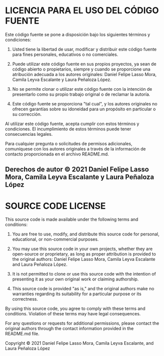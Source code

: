 # LICENCIA PARA EL USO DEL CÓDIGO FUENTE

Este código fuente se pone a disposición bajo los siguientes términos y condiciones:

1. Usted tiene la libertad de usar, modificar y distribuir este código fuente para fines personales, educativos o no comerciales.

2. Puede utilizar este código fuente en sus propios proyectos, ya sean de código abierto o propietarios, siempre y cuando se proporcione una atribución adecuada a los autores originales: Daniel Felipe Lasso Mora, Camila Leyva Escalante y Laura Peñaloza López.

3. No se permite clonar o utilizar este código fuente con la intención de presentarlo como su propio trabajo original o de reclamar la autoría.

4. Este código fuente se proporciona "tal cual", y los autores originales no ofrecen garantías sobre su idoneidad para un propósito en particular o su corrección.

Al utilizar este código fuente, acepta cumplir con estos términos y condiciones. El incumplimiento de estos términos puede tener consecuencias legales.

Para cualquier pregunta o solicitudes de permisos adicionales, comuníquese con los autores originales a través de la información de contacto proporcionada en el archivo README.md.

Derechos de autor © 2021 Daniel Felipe Lasso Mora, Camila Leyva Escalante y Laura Peñaloza López
-----------------------------------------------------------------------------------------------------------------------------------------------------------------------------------------------------------------------------------------------------------------------------------------
# SOURCE CODE LICENSE

This source code is made available under the following terms and conditions:

1. You are free to use, modify, and distribute this source code for personal, educational, or non-commercial purposes.

2. You may use this source code in your own projects, whether they are open-source or proprietary, as long as proper attribution is provided to the original authors: Daniel Felipe Lasso Mora, Camila Leyva Escalante and Laura Peñaloza López.

3. It is not permitted to clone or use this source code with the intention of presenting it as your own original work or claiming authorship.

4. This source code is provided "as is," and the original authors make no warranties regarding its suitability for a particular purpose or its correctness.

By using this source code, you agree to comply with these terms and conditions. Violation of these terms may have legal consequences.

For any questions or requests for additional permissions, please contact the original authors through the contact information provided in the README.md file.

Copyright © 2021 Daniel Felipe Lasso Mora, Camila Leyva Escalante, and Laura Peñaloza López
